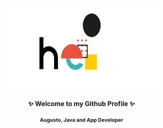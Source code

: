 
<p align="center" >
<img src="https://github.com/agul1no/agul1no/blob/main/hello_all.gif" width="800" height="280" />
<p/>

<h2 align="center" >✨ Welcome to my Github Profile ✨<h2/>
<h3 align="center" >Augusto, Java and App Developer <h3/>
    

<!--
**agul1no/agul1no** is a ✨ _special_ ✨ repository because its `README.md` (this file) appears on your GitHub profile.

Here are some ideas to get you started:

- 🔭 I’m currently working on ...
- 🌱 I’m currently learning ...
- 👯 I’m looking to collaborate on ...
- 🤔 I’m looking for help with ...
- 💬 Ask me about ...
- 📫 How to reach me: ...
- 😄 Pronouns: ...
- ⚡ Fun fact: ...
-->
